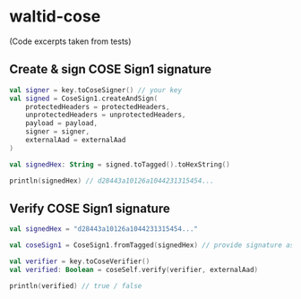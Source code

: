 # waltid-cose

(Code excerpts taken from tests)

## Create & sign COSE Sign1 signature

```kotlin
val signer = key.toCoseSigner() // your key
val signed = CoseSign1.createAndSign(
    protectedHeaders = protectedHeaders,
    unprotectedHeaders = unprotectedHeaders,
    payload = payload,
    signer = signer,
    externalAad = externalAad
)

val signedHex: String = signed.toTagged().toHexString()

println(signedHex) // d28443a10126a1044231315454...
```

## Verify COSE Sign1 signature

```kotlin
val signedHex = "d28443a10126a1044231315454..."

val coseSign1 = CoseSign1.fromTagged(signedHex) // provide signature as hex string or ByteArray

val verifier = key.toCoseVerifier()
val verified: Boolean = coseSelf.verify(verifier, externalAad)

println(verified) // true / false
```
